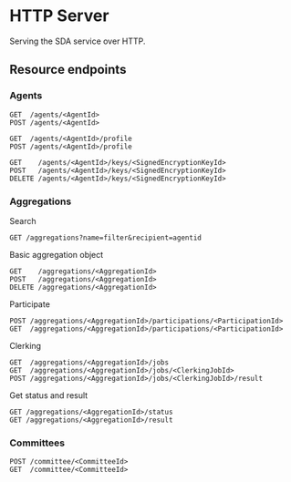 # HTTP Server

Serving the SDA service over HTTP.


## Resource endpoints

### Agents
```
GET  /agents/<AgentId>
POST /agents/<AgentId>

GET  /agents/<AgentId>/profile
POST /agents/<AgentId>/profile

GET    /agents/<AgentId>/keys/<SignedEncryptionKeyId>
POST   /agents/<AgentId>/keys/<SignedEncryptionKeyId>
DELETE /agents/<AgentId>/keys/<SignedEncryptionKeyId>
```

### Aggregations

Search
```
GET /aggregations?name=filter&recipient=agentid
```

Basic aggregation object
```
GET    /aggregations/<AggregationId>
POST   /aggregations/<AggregationId>
DELETE /aggregations/<AggregationId>
```

Participate
```
POST /aggregations/<AggregationId>/participations/<ParticipationId>
GET  /aggregations/<AggregationId>/participations/<ParticipationId>
```

Clerking
```
GET  /aggregations/<AggregationId>/jobs
GET  /aggregations/<AggregationId>/jobs/<ClerkingJobId>
POST /aggregations/<AggregationId>/jobs/<ClerkingJobId>/result
```

Get status and result
```
GET /aggregations/<AggregationId>/status
GET /aggregations/<AggregationId>/result
```

### Committees
```
POST /committee/<CommitteeId>
GET  /committee/<CommitteeId>
```
